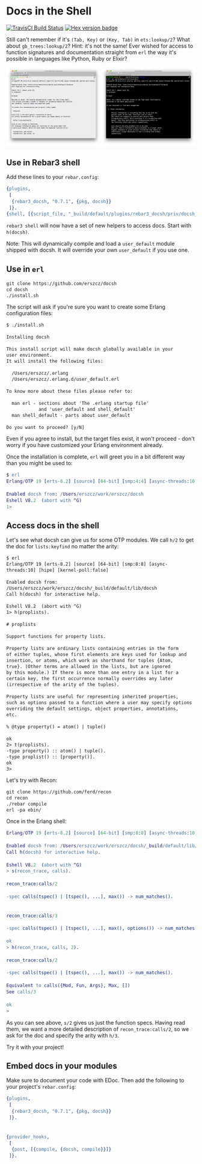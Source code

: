 # Docs in the Shell

[![TravisCI Build Status](https://travis-ci.org/erszcz/docsh.svg?branch=master)](https://travis-ci.org/erszcz/docsh)
[![Hex version badge](https://img.shields.io/hexpm/v/docsh.svg)](https://hex.pm/packages/docsh)

Still can't remember if it's `(Tab, Key)` or `(Key, Tab)` in `ets:lookup/2`?
What about `gb_trees:lookup/2`? Hint: it's not the same!
Ever wished for access to function signatures and documentation straight from `erl`
the way it's possible in languages like Python, Ruby or Elixir?

[![docsh - light and dark background](https://raw.githubusercontent.com/erszcz/docsh/master/doc/light-dark-bg.png)](https://github.com/erszcz/docsh/blob/master/doc/light-dark-bg.png)


## Use in Rebar3 shell

Add these lines to your `rebar.config`:

```erlang
{plugins,
 [
  {rebar3_docsh, "0.7.1", {pkg, docsh}}
 ]}.
{shell, [{script_file, "_build/default/plugins/rebar3_docsh/priv/docsh_rebar3_shell.escript"}]}.
```

`rebar3 shell` will now have a set of new helpers to access docs. Start with `h(docsh)`.

Note: This will dynamically compile and load a `user_default` module shipped with docsh.
It will override your own `user_default` if you use one.


## Use in `erl`

```
git clone https://github.com/erszcz/docsh
cd docsh
./install.sh
```

The script will ask if you're sure you want to create some
Erlang configuration files:

```
$ ./install.sh

Installing docsh

This install script will make docsh globally available in your
user environment.
It will install the following files:

  /Users/erszcz/.erlang
  /Users/erszcz/.erlang.d/user_default.erl

To know more about these files please refer to:

  man erl - sections about 'The .erlang startup file'
            and 'user_default and shell_default'
  man shell_default - parts about user_default

Do you want to proceed? [y/N]
```

Even if you agree to install, but the target files exist,
it won't proceed - don't worry if you have customized your
Erlang environment already.

Once the installation is complete,
`erl` will greet you in a bit different way than you might be used to:

```erlang
$ erl
Erlang/OTP 19 [erts-8.2] [source] [64-bit] [smp:4:4] [async-threads:10] [kernel-poll:false]

Enabled docsh from: /Users/erszcz/work/erszcz/docsh
Eshell V8.2  (abort with ^G)
1>
```


## Access docs in the shell

Let's see what docsh can give us for some OTP modules.
We call `h/2` to get the doc for `lists:keyfind` no matter the arity:

```
$ erl
Erlang/OTP 19 [erts-8.2] [source] [64-bit] [smp:8:8] [async-threads:10] [hipe] [kernel-poll:false]

Enabled docsh from: /Users/erszcz/work/erszcz/docsh/_build/default/lib/docsh
Call h(docsh) for interactive help.

Eshell V8.2  (abort with ^G)
1> h(proplists).

# proplists

Support functions for property lists.

Property lists are ordinary lists containing entries in the form
of either tuples, whose first elements are keys used for lookup and
insertion, or atoms, which work as shorthand for tuples {Atom,
true}. (Other terms are allowed in the lists, but are ignored
by this module.) If there is more than one entry in a list for a
certain key, the first occurrence normally overrides any later
(irrespective of the arity of the tuples).

Property lists are useful for representing inherited properties,
such as options passed to a function where a user may specify options
overriding the default settings, object properties, annotations,
etc.

% @type property() = atom() | tuple()

ok
2> t(proplists).
-type property() :: atom() | tuple().
-type proplist() :: [property()].
ok
3>
```

Let's try with Recon:

```
git clone https://github.com/ferd/recon
cd recon
./rebar compile
erl -pa ebin/
```

Once in the Erlang shell:

```erlang
Erlang/OTP 19 [erts-8.2] [source] [64-bit] [smp:8:8] [async-threads:10] [hipe] [kernel-poll:false]

Enabled docsh from: /Users/erszcz/work/erszcz/docsh/_build/default/lib/docsh
Call h(docsh) for interactive help.

Eshell V8.2  (abort with ^G)
> s(recon_trace, calls).

recon_trace:calls/2

-spec calls(tspec() | [tspec(), ...], max()) -> num_matches().


recon_trace:calls/3

-spec calls(tspec() | [tspec(), ...], max(), options()) -> num_matches().

ok
> h(recon_trace, calls, 2).

recon_trace:calls/2

-spec calls(tspec() | [tspec(), ...], max()) -> num_matches().

Equivalent to calls({Mod, Fun, Args}, Max, [])
See calls/3

ok
>
```

As you can see above, `s/2` gives us just the function specs.
Having read them, we want a more detailed description of `recon_trace:calls/2`,
so we ask for the doc and specify the arity with `h/3`.

Try it with your project!


## Embed docs in your modules

Make sure to document your code with EDoc.
Then add the following to your project's `rebar.config`:

```erlang
{plugins,
 [
  {rebar3_docsh, "0.7.1", {pkg, docsh}}
 ]}.


{provider_hooks,
 [
  {post, [{compile, {docsh, compile}}]}
 ]}.
```


[edoc:module-tags]: http://erlang.org/doc/apps/edoc/chapter.html#Module_tags
[gh:recon-docsh]: https://github.com/erszcz/recon
